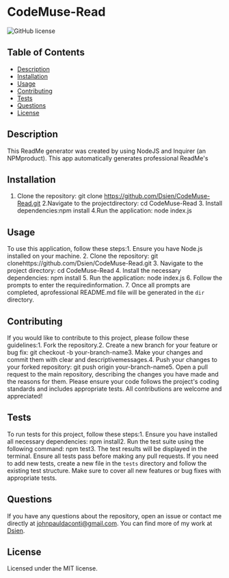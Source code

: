 
# CodeMuse-Read
![GitHub license](https://img.shields.io/badge/license-MIT-yellowgreen.svg)

## Table of Contents
* [Description](#description)
* [Installation](#installation)
* [Usage](#usage)
* [Contributing](#contributing)
* [Tests](#tests)
* [Questions](#questions)
* [License](#license)

## Description
This ReadMe generator was created by using NodeJS and Inquirer (an NPMproduct). This app automatically generates professional ReadMe's

## Installation
1. Clone the repository: git clone https://github.com/Dsien/CodeMuse-Read.git 2.Navigate to the projectdirectory: cd CodeMuse-Read 3. Install dependencies:npm install 4.Run the application: node index.js

## Usage
To use this application, follow these steps:1. Ensure you have Node.js installed on your     machine. 2. Clone the repository: git clonehttps://github.com/Dsien/CodeMuse-Read.git 3. Navigate to the project directory: cd CodeMuse-Read 4. Install the necessary dependencies: npm install 5. Run the application: node      index.js 6. Follow the prompts to enter the requiredinformation. 7. Once all prompts are completed, aprofessional README.md file will be generated in the `dir`  directory.

## Contributing
If you would like to      contribute to this project, please follow these guidelines:1. Fork the repository.2. Create a new branch for your feature or bug fix:   git checkout -b your-branch-name3. Make your   changes and commit them with clear and descriptivemessages.4. Push your changes to your forked repository:     git push origin your-branch-name5. Open a pull request to the main repository, describing the changes you have made and   the reasons for them. Please ensure your code follows the     project's coding standards and includes appropriate tests.   All contributions are welcome and appreciated!

## Tests
To run tests for this project, follow these steps:1. Ensure you    have installed all necessary dependencies: npm install2.   Run the test suite using the following command: npm test3. The test results will be displayed in the terminal. Ensure   all tests pass before making any pull requests. If you need to add new tests, create a new file in the `tests` directory   and follow the existing test structure. Make sure to cover   all new features or bug fixes with appropriate tests.

## Questions
If you have any questions about the repository, open an issue or contact me directly at johnpauldaconti@gmail.com. You can find more of my work at [Dsien](https://github.com/Dsien/).

## License
Licensed under the MIT license.
